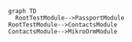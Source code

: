 
  ```mermaid
  graph TD
    RootTestModule-->PassportModule
  RootTestModule-->ContactsModule
  ContactsModule-->MikroOrmModule
  ```
  